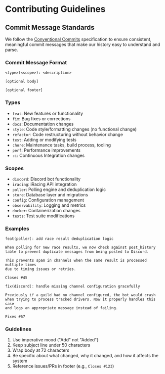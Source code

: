 # Contributing Guidelines

## Commit Message Standards

We follow the [Conventional Commits](https://www.conventionalcommits.org/) specification to ensure consistent, meaningful commit messages that make our history easy to understand and parse.

### Commit Message Format

```
<type>(<scope>): <description>

[optional body]

[optional footer]
```

### Types
- `feat`: New features or functionality
- `fix`: Bug fixes or corrections  
- `docs`: Documentation changes
- `style`: Code style/formatting changes (no functional change)
- `refactor`: Code restructuring without behavior change
- `test`: Adding or modifying tests
- `chore`: Maintenance tasks, build process, tooling
- `perf`: Performance improvements
- `ci`: Continuous Integration changes

### Scopes
- `discord`: Discord bot functionality
- `iracing`: iRacing API integration  
- `poller`: Polling engine and deduplication logic
- `store`: Database layer and migrations
- `config`: Configuration management
- `observability`: Logging and metrics
- `docker`: Containerization changes
- `tests`: Test suite modifications

### Examples

```
feat(poller): add race result deduplication logic

When polling for new race results, we now check against post_history 
table to prevent duplicate messages from being posted to Discord.

This prevents spam in channels when the same result is processed multiple times
due to timing issues or retries.

Closes #45
```

```
fix(discord): handle missing channel configuration gracefully

Previously if a guild had no channel configured, the bot would crash 
when trying to process tracked drivers. Now it properly handles this case
and logs an appropriate message instead of failing.

Fixes #67
```

### Guidelines
1. Use imperative mood ("Add" not "Added")
2. Keep subject line under 50 characters
3. Wrap body at 72 characters
4. Be specific about what changed, why it changed, and how it affects the system
5. Reference issues/PRs in footer (e.g., `Closes #123`)
